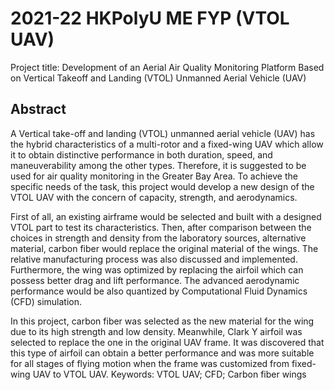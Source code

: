# 2021-22 HKPolyU ME FYP (VTOL UAV)
Project title: Development of an Aerial Air Quality Monitoring Platform Based on Vertical Takeoff and Landing (VTOL) Unmanned Aerial Vehicle (UAV)

## Abstract
A Vertical take-off and landing (VTOL) unmanned aerial vehicle (UAV) has the hybrid characteristics of a multi-rotor and a fixed-wing UAV which allow it to obtain distinctive performance in both duration, speed, and maneuverability among the other types. Therefore, it is suggested to be used for air quality monitoring in the Greater Bay Area. To achieve the specific needs of the task, this project would develop a new design of the VTOL UAV with the concern of capacity, strength, and aerodynamics.

First of all, an existing airframe would be selected and built with a designed VTOL part to test its characteristics. Then, after comparison between the choices in strength and density from the laboratory sources, alternative material, carbon fiber would replace the original material of the wings. The relative manufacturing process was also discussed and implemented. Furthermore, the wing was optimized by replacing the airfoil which can possess better drag and lift performance. The advanced aerodynamic performance would be also quantized by Computational Fluid Dynamics (CFD) simulation.

In this project, carbon fiber was selected as the new material for the wing due to its high strength and low density. Meanwhile, Clark Y airfoil was selected to replace the one in the original UAV frame. It was discovered that this type of airfoil can obtain a better performance and was more suitable for all stages of flying motion when the frame was customized from fixed-wing UAV to VTOL UAV.
Keywords: VTOL UAV; CFD; Carbon fiber wings 
